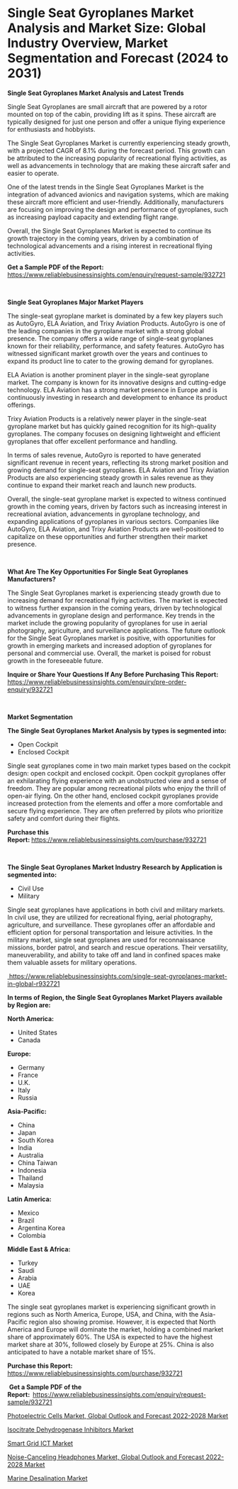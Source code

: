 <p><h1>Single Seat Gyroplanes Market Analysis and Market Size: Global Industry Overview, Market Segmentation and Forecast (2024 to 2031)</h1></p><p><strong>Single Seat Gyroplanes Market Analysis and Latest Trends</strong></p>
<p><p>Single Seat Gyroplanes are small aircraft that are powered by a rotor mounted on top of the cabin, providing lift as it spins. These aircraft are typically designed for just one person and offer a unique flying experience for enthusiasts and hobbyists.</p><p>The Single Seat Gyroplanes Market is currently experiencing steady growth, with a projected CAGR of 8.1% during the forecast period. This growth can be attributed to the increasing popularity of recreational flying activities, as well as advancements in technology that are making these aircraft safer and easier to operate.</p><p>One of the latest trends in the Single Seat Gyroplanes Market is the integration of advanced avionics and navigation systems, which are making these aircraft more efficient and user-friendly. Additionally, manufacturers are focusing on improving the design and performance of gyroplanes, such as increasing payload capacity and extending flight range.</p><p>Overall, the Single Seat Gyroplanes Market is expected to continue its growth trajectory in the coming years, driven by a combination of technological advancements and a rising interest in recreational flying activities.</p></p>
<p><strong>Get a Sample PDF of the Report:&nbsp;</strong> <a href="https://www.reliablebusinessinsights.com/enquiry/request-sample/932721">https://www.reliablebusinessinsights.com/enquiry/request-sample/932721</a></p>
<p>&nbsp;</p>
<p><strong>Single Seat Gyroplanes Major Market Players</strong></p>
<p><p>The single-seat gyroplane market is dominated by a few key players such as AutoGyro, ELA Aviation, and Trixy Aviation Products. AutoGyro is one of the leading companies in the gyroplane market with a strong global presence. The company offers a wide range of single-seat gyroplanes known for their reliability, performance, and safety features. AutoGyro has witnessed significant market growth over the years and continues to expand its product line to cater to the growing demand for gyroplanes.</p><p>ELA Aviation is another prominent player in the single-seat gyroplane market. The company is known for its innovative designs and cutting-edge technology. ELA Aviation has a strong market presence in Europe and is continuously investing in research and development to enhance its product offerings.</p><p>Trixy Aviation Products is a relatively newer player in the single-seat gyroplane market but has quickly gained recognition for its high-quality gyroplanes. The company focuses on designing lightweight and efficient gyroplanes that offer excellent performance and handling.</p><p>In terms of sales revenue, AutoGyro is reported to have generated significant revenue in recent years, reflecting its strong market position and growing demand for single-seat gyroplanes. ELA Aviation and Trixy Aviation Products are also experiencing steady growth in sales revenue as they continue to expand their market reach and launch new products.</p><p>Overall, the single-seat gyroplane market is expected to witness continued growth in the coming years, driven by factors such as increasing interest in recreational aviation, advancements in gyroplane technology, and expanding applications of gyroplanes in various sectors. Companies like AutoGyro, ELA Aviation, and Trixy Aviation Products are well-positioned to capitalize on these opportunities and further strengthen their market presence.</p></p>
<p>&nbsp;</p>
<p><strong>What Are The Key Opportunities For Single Seat Gyroplanes Manufacturers?</strong></p>
<p><p>The Single Seat Gyroplanes market is experiencing steady growth due to increasing demand for recreational flying activities. The market is expected to witness further expansion in the coming years, driven by technological advancements in gyroplane design and performance. Key trends in the market include the growing popularity of gyroplanes for use in aerial photography, agriculture, and surveillance applications. The future outlook for the Single Seat Gyroplanes market is positive, with opportunities for growth in emerging markets and increased adoption of gyroplanes for personal and commercial use. Overall, the market is poised for robust growth in the foreseeable future.</p></p>
<p><strong>Inquire or Share Your Questions If Any Before Purchasing This Report:</strong> <a href="https://www.reliablebusinessinsights.com/enquiry/pre-order-enquiry/932721">https://www.reliablebusinessinsights.com/enquiry/pre-order-enquiry/932721</a></p>
<p>&nbsp;</p>
<p><strong>Market Segmentation</strong></p>
<p><strong>The Single Seat Gyroplanes Market Analysis by types is segmented into:</strong></p>
<p><ul><li>Open Cockpit</li><li>Enclosed Cockpit</li></ul></p>
<p><p>Single seat gyroplanes come in two main market types based on the cockpit design: open cockpit and enclosed cockpit. Open cockpit gyroplanes offer an exhilarating flying experience with an unobstructed view and a sense of freedom. They are popular among recreational pilots who enjoy the thrill of open-air flying. On the other hand, enclosed cockpit gyroplanes provide increased protection from the elements and offer a more comfortable and secure flying experience. They are often preferred by pilots who prioritize safety and comfort during their flights.</p></p>
<p><strong>Purchase this Report:&nbsp;</strong><a href="https://www.reliablebusinessinsights.com/purchase/932721">https://www.reliablebusinessinsights.com/purchase/932721</a></p>
<p>&nbsp;</p>
<p><strong>The Single Seat Gyroplanes Market Industry Research by Application is segmented into:</strong></p>
<p><ul><li>Civil Use</li><li>Military</li></ul></p>
<p><p>Single seat gyroplanes have applications in both civil and military markets. In civil use, they are utilized for recreational flying, aerial photography, agriculture, and surveillance. These gyroplanes offer an affordable and efficient option for personal transportation and leisure activities. In the military market, single seat gyroplanes are used for reconnaissance missions, border patrol, and search and rescue operations. Their versatility, maneuverability, and ability to take off and land in confined spaces make them valuable assets for military operations.</p></p>
<p><a href="https://www.reliablebusinessinsights.com/single-seat-gyroplanes-market-in-global-r932721">&nbsp;https://www.reliablebusinessinsights.com/single-seat-gyroplanes-market-in-global-r932721</a></p>
<p><strong>In terms of Region, the Single Seat Gyroplanes Market Players available by Region are:</strong></p>
<p>
    <p> <strong> North America: </strong>
        <ul>
            <li>United States</li>
            <li>Canada</li>
        </ul>
        </p> 
    <p> <strong> Europe: </strong>
        <ul>
            <li>Germany</li>
            <li>France</li>
            <li>U.K.</li>
            <li>Italy</li>
            <li>Russia</li>
        </ul>
        </p> 
    <p> <strong> Asia-Pacific: </strong>
        <ul>
            <li>China</li>
            <li>Japan</li>
            <li>South Korea</li>
            <li>India</li>
            <li>Australia</li>
            <li>China Taiwan</li>
            <li>Indonesia</li>
            <li>Thailand</li>
            <li>Malaysia</li>
        </ul>
        </p> 
    <p> <strong> Latin America: </strong>
        <ul>
            <li>Mexico</li>
            <li>Brazil</li>
            <li>Argentina Korea</li>
            <li>Colombia</li>
        </ul>
        </p> 
    <p> <strong> Middle East & Africa: </strong>
        <ul>
            <li>Turkey</li>
            <li>Saudi</li>
            <li>Arabia</li>
            <li>UAE</li>
            <li>Korea</li>
        </ul>
    </p>
    </p>
<p><p>The single seat gyroplanes market is experiencing significant growth in regions such as North America, Europe, USA, and China, with the Asia-Pacific region also showing promise. However, it is expected that North America and Europe will dominate the market, holding a combined market share of approximately 60%. The USA is expected to have the highest market share at 30%, followed closely by Europe at 25%. China is also anticipated to have a notable market share of 15%.</p></p>
<p><strong>Purchase this Report: </strong><a href="https://www.reliablebusinessinsights.com/purchase/932721">https://www.reliablebusinessinsights.com/purchase/932721</a></p>
<p>&nbsp;<strong>Get a Sample PDF of the Report:&nbsp;&nbsp;</strong><a href="https://www.reliablebusinessinsights.com/enquiry/request-sample/932721">https://www.reliablebusinessinsights.com/enquiry/request-sample/932721</a></p>
<p><strong></strong></p>
<p><p><a href="https://issuu.com/reportprime-2/docs/photoelectric-cells-market-global-o_c3fd54e30fcf94">Photoelectric Cells Market, Global Outlook and Forecast 2022-2028 Market</a></p><p><a href="https://medium.com/@marilynfhghoster53/isocitrate-dehydrogenase-inhibitors-market-size-growth-and-industry-analysis-by-market-b3f8eb86ccd5">Isocitrate Dehydrogenase Inhibitors Market</a></p><p><a href="https://medium.com/@marilynfhghoster53/smart-grid-ict-market-industry-trends-and-forecast-for-period-from-2024-to-2031-0c2e5bf2e30f">Smart Grid ICT Market</a></p><p><a href="https://issuu.com/reportprime-2/docs/noise-canceling-headphones-market-g_980942e4a0a39a">Noise-Canceling Headphones Market, Global Outlook and Forecast 2022-2028 Market</a></p><p><a href="https://medium.com/@marilynfhghoster53/marine-desalination-market-share-size-trends-industry-analysis-report-by-type-by-end-use-92fe98f312ce">Marine Desalination Market</a></p></p>